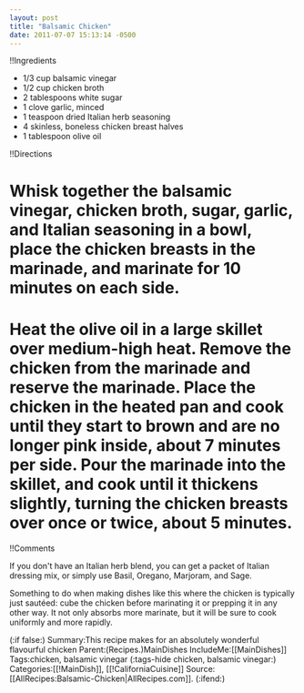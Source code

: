 ```yaml
---
layout: post
title: "Balsamic Chicken"
date: 2011-07-07 15:13:14 -0500
---
```

!!Ingredients

* 1/3 cup balsamic vinegar
* 1/2 cup chicken broth
* 2 tablespoons white sugar
* 1 clove garlic, minced
* 1 teaspoon dried Italian herb seasoning
* 4 skinless, boneless chicken breast halves
* 1 tablespoon olive oil

!!Directions

# Whisk together the balsamic vinegar, chicken broth, sugar, garlic, and Italian seasoning in a bowl, place the chicken breasts in the marinade, and marinate for 10 minutes on each side.

# Heat the olive oil in a large skillet over medium-high heat. Remove the chicken from the marinade and reserve the marinade. Place the chicken in the heated pan and cook until they start to brown and are no longer pink inside, about 7 minutes per side. Pour the marinade into the skillet, and cook until it thickens slightly, turning the chicken breasts over once or twice, about 5 minutes.

!!Comments

If you don't have an Italian herb blend, you can get a packet of Italian dressing mix, or simply use Basil, Oregano, Marjoram, and Sage.

Something to do when making dishes like this where the chicken is typically just saut&eacute;ed: cube the chicken before marinating it or prepping it in any other way. It not only absorbs more marinate, but it will be sure to cook uniformly and more rapidly.

(:if false:)
Summary:This recipe makes for an absolutely wonderful flavourful chicken
Parent:(Recipes.)MainDishes
IncludeMe:[[MainDishes]]
Tags:chicken, balsamic vinegar
(:tags-hide chicken, balsamic vinegar:)
Categories:[[!MainDish]], [[!CaliforniaCuisine]]
Source: [[AllRecipes:Balsamic-Chicken|AllRecipes.com]].
(:ifend:)

